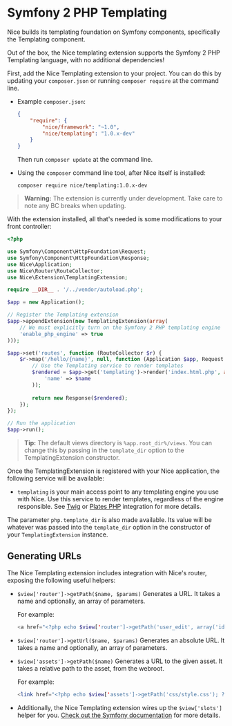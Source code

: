 Symfony 2 PHP Templating
========================

Nice builds its templating foundation on Symfony components, specifically the Templating component.

Out of the box, the Nice templating extension supports the Symfony 2 PHP Templating language, with no
additional dependencies!

First, add the Nice Templating extension to your project. You can do this by updating your `composer.json` or
running `composer require` at the command line.

*   Example `composer.json`:

    ```json
    {
        "require": {
            "nice/framework": "~1.0",
            "nice/templating": "1.0.x-dev"
        }
    }
    ```
    
    Then run `composer update` at the command line.
    

*   Using the `composer` command line tool, after Nice itself is installed:

    ```
    composer require nice/templating:1.0.x-dev
    ```

> **Warning:** The extension is currently under development. Take care to note any BC breaks when updating.


With the extension installed, all that's needed is some modifications to your front controller:

```php
<?php

use Symfony\Component\HttpFoundation\Request;
use Symfony\Component\HttpFoundation\Response;
use Nice\Application;
use Nice\Router\RouteCollector;
use Nice\Extension\TemplatingExtension;

require __DIR__ . '/../vendor/autoload.php';

$app = new Application();

// Register the Templating extension
$app->appendExtension(new TemplatingExtension(array(
    // We must explicitly turn on the Symfony 2 PHP templating engine
    'enable_php_engine' => true
)));

$app->set('routes', function (RouteCollector $r) {
    $r->map('/hello/{name}', null, function (Application $app, Request $request, $name) {
        // Use the Templating service to render templates
        $rendered = $app->get('templating')->render('index.html.php', array(
            'name' => $name
        ));
        
        return new Response($rendered);
    });
});

// Run the application
$app->run();
```

> **Tip:** The default views directory is `%app.root_dir%/views`. You can change this by passing in the `template_dir`
  option to the TemplatingExtension constructor.

Once the TemplatingExtension is registered with your Nice application, the following service will be available:

* `templating` is your main access point to any templating engine you use with Nice. Use this service to render templates,
  regardless of the engine responsible. See [Twig](twig.md) or [Plates PHP](plates.md) integration for more details.

The parameter `php.template_dir` is also made available. Its value will be whatever was passed into
the `template_dir` option in the constructor of your `TemplatingExtension` instance.


Generating URLs
---------------

The Nice Templating extension includes integration with Nice's router, exposing the following useful helpers:

*   `$view['router']->getPath($name, $params)` Generates a URL. It takes a name and optionally, an array of parameters.

    For example:
    ```php
    <a href="<?php echo $view['router']->getPath('user_edit', array('id' => 1)); ?>">Edit User</a>
    ```
    
*   `$view['router']->getUrl($name, $params)` Generates an absolute URL. It takes a name and optionally, an array of parameters.

*   `$view['assets']->getPath($name)` Generates a URL to the given asset. It takes a relative path to the asset, from the webroot.

    For example:
    ```php
    <link href="<?php echo $view['assets']->getPath('css/style.css'); ?>" rel="stylesheet">
    ```

*   Additionally, the Nice Templating extension wires up the `$view['slots']` helper for you.
    [Check out the Symfony documentation](http://symfony.com/doc/current/components/templating/helpers/slotshelper.html)
    for more details.

